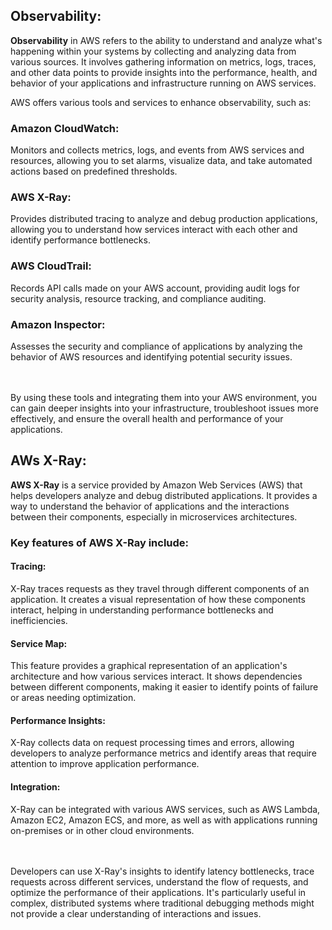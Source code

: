 ## Observability:

<b>Observability</b> in AWS refers to the ability to understand and analyze what's happening within your systems by collecting and analyzing data from various sources. It involves gathering information on metrics, logs, traces, and other data points to provide insights into the performance, health, and behavior of your applications and infrastructure running on AWS services.

AWS offers various tools and services to enhance observability, such as:

### Amazon CloudWatch:
Monitors and collects metrics, logs, and events from AWS services and resources, allowing you to set alarms, visualize data, and take automated actions based on predefined thresholds.

### AWS X-Ray:
Provides distributed tracing to analyze and debug production applications, allowing you to understand how services interact with each other and identify performance bottlenecks.

### AWS CloudTrail: 
Records API calls made on your AWS account, providing audit logs for security analysis, resource tracking, and compliance auditing.

### Amazon Inspector: 
Assesses the security and compliance of applications by analyzing the behavior of AWS resources and identifying potential security issues.


</br></br>
By using these tools and integrating them into your AWS environment, you can gain deeper insights into your infrastructure, troubleshoot issues more effectively, and ensure the overall health and performance of your applications.

## AWs X-Ray:


<b>AWS X-Ray</b> is a service provided by Amazon Web Services (AWS) that helps developers analyze and debug distributed applications. It provides a way to understand the behavior of applications and the interactions between their components, especially in microservices architectures.

### Key features of AWS X-Ray include:

#### Tracing: 
X-Ray traces requests as they travel through different components of an application. It creates a visual representation of how these components interact, helping in understanding performance bottlenecks and inefficiencies.

#### Service Map: 
This feature provides a graphical representation of an application's architecture and how various services interact. It shows dependencies between different components, making it easier to identify points of failure or areas needing optimization.

#### Performance Insights:
X-Ray collects data on request processing times and errors, allowing developers to analyze performance metrics and identify areas that require attention to improve application performance.

#### Integration:
X-Ray can be integrated with various AWS services, such as AWS Lambda, Amazon EC2, Amazon ECS, and more, as well as with applications running on-premises or in other cloud environments.

</br></br>
Developers can use X-Ray's insights to identify latency bottlenecks, trace requests across different services, understand the flow of requests, and optimize the performance of their applications. It's particularly useful in complex, distributed systems where traditional debugging methods might not provide a clear understanding of interactions and issues.





